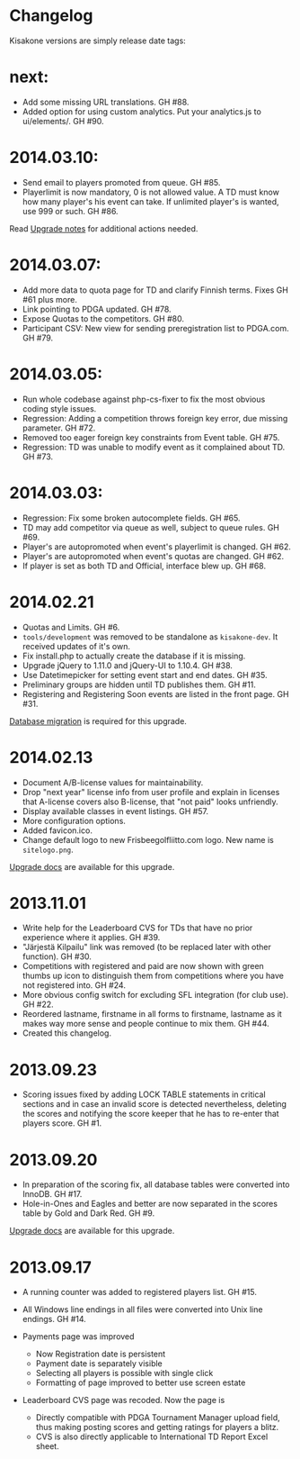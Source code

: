 Changelog
=========

Kisakone versions are simply release date tags:

next:
=====
  * Add some missing URL translations. GH #88.
  * Added option for using custom analytics. Put your analytics.js to ui/elements/. GH #90.

2014.03.10:
===========
  * Send email to players promoted from queue. GH #85.
  * Playerlimit is now mandatory, 0 is not allowed value. A TD must know how many player's
    his event can take. If unlimited player's is wanted, use 999 or such. GH #86.

Read [Upgrade notes](https://github.com/tuminoid/kisakone/blob/master/doc/upgrade/upgrade_to_20140310.md)
for additional actions needed.

2014.03.07:
===========
  * Add more data to quota page for TD and clarify Finnish terms. Fixes GH #61 plus more.
  * Link pointing to PDGA updated. GH #78.
  * Expose Quotas to the competitors. GH #80.
  * Participant CSV: New view for sending preregistration list to PDGA.com. GH #79.

2014.03.05:
===========
  * Run whole codebase against php-cs-fixer to fix the most obvious coding style issues.
  * Regression: Adding a competition throws foreign key error, due missing parameter. GH #72.
  * Removed too eager foreign key constraints from Event table. GH #75.
  * Regression: TD was unable to modify event as it complained about TD. GH #73.

2014.03.03:
===========
  * Regression: Fix some broken autocomplete fields. GH #65.
  * TD may add competitor via queue as well, subject to queue rules. GH #69.
  * Player's are autopromoted when event's playerlimit is changed. GH #62.
  * Player's are autopromoted when event's quotas are changed. GH #62.
  * If player is set as both TD and Official, interface blew up. GH #68.

2014.02.21
==========
  * Quotas and Limits. GH #6.
  * `tools/development` was removed to be standalone as `kisakone-dev`. It received updates of it's own.
  * Fix install.php to actually create the database if it is missing.
  * Upgrade jQuery to 1.11.0 and jQuery-UI to 1.10.4. GH #38.
  * Use Datetimepicker for setting event start and end dates. GH #35.
  * Preliminary groups are hidden until TD publishes them. GH #11.
  * Registering and Registering Soon events are listed in the front page. GH #31.

[Database migration](https://github.com/tuminoid/kisakone/blob/master/doc/upgrade/upgrade_to_20140221.md)
is required for this upgrade.

2014.02.13
==========
  * Document A/B-license values for maintainability.
  * Drop "next year" license info from user profile and explain in licenses that A-license covers also B-license, that "not paid" looks unfriendly.
  * Display available classes in event listings. GH #57.
  * More configuration options.
  * Added favicon.ico.
  * Change default logo to new Frisbeegolfliitto.com logo. New name is `sitelogo.png`.

[Upgrade docs](https://github.com/tuminoid/kisakone/blob/master/doc/upgrade/upgrade_to_20140213.md)
are available for this upgrade.

2013.11.01
==========

  * Write help for the Leaderboard CVS for TDs that have no prior experience where it applies. GH #39.
  * "Järjestä Kilpailu" link was removed (to be replaced later with other function). GH #30.
  * Competitions with registered and paid are now shown with green thumbs up icon to distinguish them from competitions where you have not registered into. GH #24.
  * More obvious config switch for excluding SFL integration (for club use). GH #22.
  * Reordered lastname, firstname in all forms to firstname, lastname as it makes way more sense and people continue to mix them. GH #44.
  * Created this changelog.


2013.09.23
==========

  * Scoring issues fixed by adding LOCK TABLE statements in critical sections and
    in case an invalid score is detected nevertheless, deleting the scores and notifying
    the score keeper that he has to re-enter that players score. GH #1.


2013.09.20
==========

  * In preparation of the scoring fix, all database tables were converted into InnoDB. GH #17.
  * Hole-in-Ones and Eagles and better are now separated in the scores table by Gold and Dark Red. GH #9.

[Upgrade docs](https://github.com/tuminoid/kisakone/blob/master/doc/upgrade/upgrade_to_20130920.md)
are available for this upgrade.

2013.09.17
==========

  * A running counter was added to registered players list. GH #15.
  * All Windows line endings in all files were converted into Unix line endings. GH #14.

  * Payments page was improved
    * Now Registration date is persistent
    * Payment date is separately visible
    * Selecting all players is possible with single click
    * Formatting of page improved to better use screen estate

  * Leaderboard CVS page was recoded. Now the page is
    * Directly compatible with PDGA Tournament Manager upload field, thus making posting scores and getting ratings for players a blitz.
    * CVS is also directly applicable to International TD Report Excel sheet.

